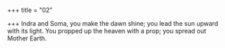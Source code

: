 +++
title = "02"

+++
Indra and Soma, you make the dawn shine; you lead the sun upward  with its light.
You propped up the heaven with a prop; you spread out Mother Earth. 